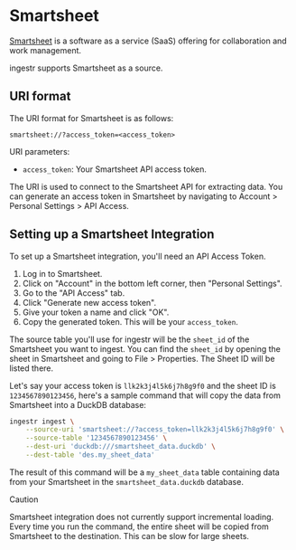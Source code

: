 # Smartsheet

[Smartsheet](https://www.smartsheet.com/) is a software as a service (SaaS) offering for collaboration and work management.

ingestr supports Smartsheet as a source.

## URI format

The URI format for Smartsheet is as follows:

```plaintext
smartsheet://?access_token=<access_token>
```

URI parameters:

- `access_token`: Your Smartsheet API access token.

The URI is used to connect to the Smartsheet API for extracting data. You can generate an access token in Smartsheet by navigating to Account > Personal Settings > API Access.

## Setting up a Smartsheet Integration

To set up a Smartsheet integration, you'll need an API Access Token.

1. Log in to Smartsheet.
2. Click on "Account" in the bottom left corner, then "Personal Settings".
3. Go to the "API Access" tab.
4. Click "Generate new access token".
5. Give your token a name and click "OK".
6. Copy the generated token. This will be your `access_token`.

The source table you'll use for ingestr will be the `sheet_id` of the Smartsheet you want to ingest. You can find the `sheet_id` by opening the sheet in Smartsheet and going to File > Properties. The Sheet ID will be listed there.

Let's say your access token is `llk2k3j4l5k6j7h8g9f0` and the sheet ID is `1234567890123456`, here's a sample command that will copy the data from Smartsheet into a DuckDB database:

```sh
ingestr ingest \
    --source-uri 'smartsheet://?access_token=llk2k3j4l5k6j7h8g9f0' \
    --source-table '1234567890123456' \
    --dest-uri 'duckdb:///smartsheet_data.duckdb' \
    --dest-table 'des.my_sheet_data'
```

The result of this command will be a `my_sheet_data` table containing data from your Smartsheet in the `smartsheet_data.duckdb` database.

> [!CAUTION]
> Smartsheet integration does not currently support incremental loading. Every time you run the command, the entire sheet will be copied from Smartsheet to the destination. This can be slow for large sheets. 